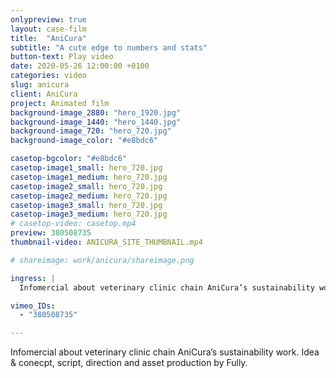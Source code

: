 ```yaml
---
onlypreview: true
layout: case-film
title:  "AniCura"
subtitle: "A cute edge to numbers and stats"
button-text: Play video
date: 2020-05-26 12:00:00 +0100
categories: video
slug: anicura
client: AniCura
project: Animated film
background-image_2880: "hero_1920.jpg"
background-image_1440: "hero_1440.jpg"
background-image_720: "hero_720.jpg"
background-image_color: "#e8bdc6"

casetop-bgcolor: "#e8bdc6"
casetop-image1_small: hero_720.jpg
casetop-image1_medium: hero_720.jpg
casetop-image2_small: hero_720.jpg
casetop-image2_medium: hero_720.jpg
casetop-image3_small: hero_720.jpg
casetop-image3_medium: hero_720.jpg
# casetop-video: casetop.mp4
preview: 380508735
thumbnail-video: ANICURA_SITE_THUMBNAIL.mp4

# shareimage: work/anicura/shareimage.png

ingress: |
  Infomercial about veterinary clinic chain AniCura’s sustainability work. Idea & conecpt, script, direction and asset production by Fully.

vimeo_IDs: 
  - "380508735"

---
```

Infomercial about veterinary clinic chain AniCura’s sustainability work. Idea & conecpt, script, direction and asset production by Fully.
